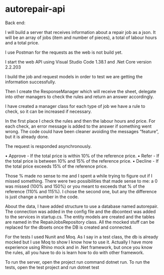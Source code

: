 # autorepair-api

Back end:

I will build a server that receives information about a repair job as a json.
It will be an array of jobs (item and number of pieces), a total of labour hours
and a total price.

I use Postman for the requests as the web is not build yet.

I start the web API using Visual Studio Code 1.38.1 and .Net Core version 2.2.203

I build the job and request models in order to test we are getting the information successfully.

Then I create the ResponseManager which will receive the sheet, delegate into other managers to check the rules and return an answer accordingly.

I have created a manager class for each type of job we have a rule to check, so it can be increased if necessary.

In the first place I check the rules and then the labour hours and price. For each check, an error message is added to the answer if something went wrong. The code could have been cleaner avoiding the messages “feature”, but it is already done.

The request is responded asynchronously.

• Approve - If the total price is within 10% of the reference price.
• Refer - If the total price is between 10% and 15% of the reference price.
• Decline - If the total price exceeds 15% of the reference price.

Those % made no sense to me and I spent a while trying to figure out if I missed something. There were two possibilities that made sense to me: a 0 was missed (100% and 150%) or you meant to exceeds that % of the reference (110% and 115%). I chose the second one, but any the difference is just change a number in the code.

About the data, I have added structure to use a database named autorepair. The connection was added in the config file and the dbcontext was added to the services in startup.cs. The entity models are created and the tables are named in the RepairJobsRepository class. All the mocked stuff can be replaced for the dbsets once the DB is created and connected.

For the tests I used Nunit and Moq. As I say in a test class, the db is already mocked but I use Moq to show I know how to use it. Actually I have more experience using Rhino mock and in .Net framework, but once you know the rules, all you have to do is learn how to do with other framework.

To run the server, open the project run command dotnet run. To run the tests, open the test project and run dotnet test
